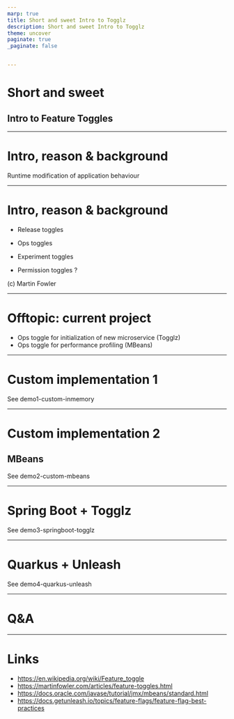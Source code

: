 ```yaml
---
marp: true
title: Short and sweet Intro to Togglz
description: Short and sweet Intro to Togglz
theme: uncover
paginate: true
_paginate: false


---
```


# Short and sweet

## Intro to Feature Toggles

---

# Intro, reason & background

Runtime modification of application behaviour

<!--
Some intro.
Then some reason and background.
-->

---

# Intro, reason & background

* Release toggles

<!-- e.g. disable new features that are not yet production-ready or may not be activated yet (format change) -->

* Ops toggles

<!-- Additional tracing, logging level, performance tracing, etc. -->

* Experiment toggles

<!-- A/B testing -->

* Permission toggles ?

<!-- License-based premium features -->

(c) Martin Fowler

---

# Offtopic: current project

* Ops toggle for initialization of new microservice (Togglz)
* Ops toggle for performance profiling (MBeans)

---

# Custom implementation 1

See demo1-custom-inmemory

---

# Custom implementation 2

## MBeans

See demo2-custom-mbeans

---

# Spring Boot + Togglz

See demo3-springboot-togglz

---

# Quarkus + Unleash

See demo4-quarkus-unleash

---

# Q&A

---

# Links

* https://en.wikipedia.org/wiki/Feature_toggle
* https://martinfowler.com/articles/feature-toggles.html
* https://docs.oracle.com/javase/tutorial/jmx/mbeans/standard.html
* https://docs.getunleash.io/topics/feature-flags/feature-flag-best-practices